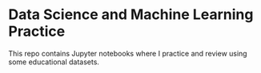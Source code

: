 # Data Science and Machine Learning Practice

This repo contains Jupyter notebooks where I practice and review using some educational datasets.
